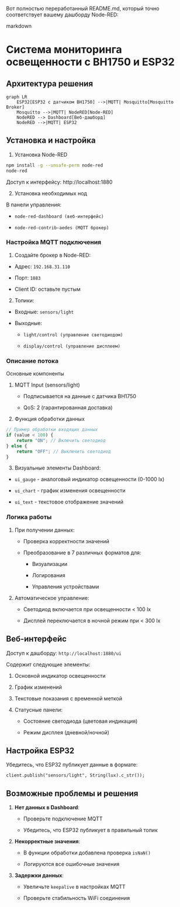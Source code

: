 Вот полностью переработанный README.md, который точно соответствует вашему дашборду Node-RED:

markdown
# Система мониторинга освещенности с BH1750 и ESP32

## Архитектура решения
```mermaid
graph LR
    ESP32[ESP32 с датчиком BH1750] -->|MQTT| Mosquitto[Mosquitto Broker]
    Mosquitto -->|MQTT| NodeRED[Node-RED]
    NodeRED --> Dashboard[Веб-дашборд]
    NodeRED -->|MQTT| ESP32
```

## Установка и настройка
1. Установка Node-RED
```bash
npm install -g --unsafe-perm node-red
node-red
```
Доступ к интерфейсу: http://localhost:1880

2. Установка необходимых нод

В панели управления:

- `node-red-dashboard (веб-интерфейс)`

- `node-red-contrib-aedes (MQTT брокер)`

### Настройка MQTT подключения
1. Создайте брокер в Node-RED:

- Адрес: `192.168.31.110`

- Порт: `1883`

- Client ID: оставьте пустым

2. Топики:

- Входные: `sensors/light`

- Выходные:

    - `light/control (управление светодиодом)`

    - `display/control (управление дисплеем)`

### Описание потока
Основные компоненты

1. MQTT Input (sensors/light)

    - Подписывается на данные с датчика BH1750

    - QoS: 2 (гарантированная доставка)

2. Функция обработки данных

```javascript
// Пример обработки входящих данных
if (value < 100) {
    return "ON"; // Включить светодиод
} else {
    return "OFF"; // Выключить светодиод
}
```
3. Визуальные элементы Dashboard:

- `ui_gauge` - аналоговый индикатор освещенности (0-1000 lx)

- `ui_chart` - график изменения освещенности

- `ui_text` - текстовое отображение значений


### Логика работы

1. При получении данных:
    
    - Проверка корректности значений
        
    - Преобразование в 7 различных форматов для:
        
        - Визуализации
            
        - Логирования
            
        - Управления устройствами
            
2. Автоматическое управление:
    
    - Светодиод включается при освещенности < 100 lx
        
    - Дисплей переключается в ночной режим при < 300 lx
        

## Веб-интерфейс

Доступ к дашборду: `http://localhost:1880/ui`

Содержит следующие элементы:

1. Основной индикатор освещенности
    
2. График изменений
    
3. Текстовые показания с временной меткой
    
4. Статусные панели:
    
    - Состояние светодиода (цветовая индикация)
        
    - Режим дисплея (дневной/ночной)
        

## Настройка ESP32

Убедитесь, что ESP32 публикует данные в формате:


```arduino
client.publish("sensors/light", String(lux).c_str());
```

## Возможные проблемы и решения

1. **Нет данных в Dashboard**:
    
    - Проверьте подключение MQTT
        
    - Убедитесь, что ESP32 публикует в правильный топик
        
2. **Некорректные значения**:
    
    - В функции обработки добавлена проверка `isNaN()`
        
    - Логируются все ошибочные значения
        
3. **Задержки данных**:
    
    - Увеличьте `keepalive` в настройках MQTT
        
    - Проверьте стабильность WiFi соединения